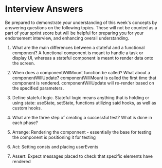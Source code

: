# Interview Answers
Be prepared to demonstrate your understanding of this week's concepts by answering questions on the following topics. These will not be counted as a part of your sprint score but will be helpful for preparing you for your endorsement interview, and enhancing overall understanding.

1. What are the main differences between a stateful and a functional component?
  A functional component is meant to handle a task or display UI, whereas a stateful component is meant to render data onto the screen.

2. When does a componentWillMount function be called? What about a componentWillUpdate?
  componentWillMount is called the first time that component is rendered. componentWillUpdate will re-render based on the specified parameters.

3. Define stateful logic.
  Stateful logic means anything that is holding or using state: useState, setState, functions utilizing said hooks, as well as custom hooks.

4. What are the three step of creating a successful test? What is done in each phase?
  1. Arrange: Rendering the componnent - essentially the base for testing the component is positioning it for testing
  2. Act: Setting consts and placing userEvents
  3. Assert: Expect messages placed to check that specific elements have rendered
